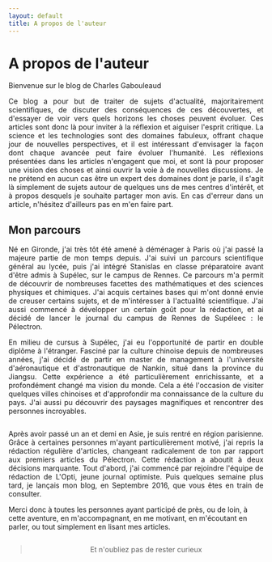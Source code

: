 ```yaml
---
layout: default
title: A propos de l'auteur
---
```


<div class="post">
	<h1 class="pageTitle">A propos de l'auteur</h1>
	<p class="intro">Bienvenue sur le blog de Charles Gabouleaud</p>
	<p style="text-align: justify;">Ce blog a pour but de traiter de sujets d'actualité, majoritairement scientifiques, de discuter des conséquences de ces découvertes, et d'essayer de voir vers quels horizons les choses peuvent évoluer. Ces articles sont donc là pour inviter à la réflexion et aiguiser l'esprit critique. La science et les technologies sont des domaines fabuleux, offrant chaque jour de nouvelles perspectives, et il est intéressant d'envisager la façon dont chaque avancée peut faire évoluer l'humanité. Les réflexions présentées dans les articles n'engagent que moi, et sont là pour proposer une vision des choses et ainsi ouvrir la voie à de nouvelles discussions. Je ne prétend en aucun cas être un expert des domaines dont je parle, il s'agit là simplement de sujets autour de quelques uns de mes centres d'intérêt, et à propos desquels je souhaite partager mon avis. En cas d'erreur dans un article, n'hésitez d'ailleurs pas en m'en faire part.</p>
	<h2>Mon parcours</h2>
	<p style="text-align: justify;">Né en Gironde, j'ai très tôt été amené à déménager à Paris où j'ai passé la majeure partie de mon temps depuis. J'ai suivi un parcours scientifique général au lycée, puis j'ai intégré Stanislas en classe préparatoire avant d'être admis à Supélec, sur le campus de Rennes. Ce parcours m'a permit de découvrir de nombreuses facettes des mathématiques et des sciences physiques et chimiques. J'ai acquis certaines bases qui m'ont donné envie de creuser certains sujets, et de m'intéresser à l'actualité scientifique. J'ai aussi commencé à développer un certain goût pour la rédaction, et ai décidé de lancer le journal du campus de Rennes de Supéleec : le Pélectron.</p>
	<p style="text-align: justify;">En milieu de cursus à Supélec, j'ai eu l'opportunité de partir en double diplôme à l'étranger. Fasciné par la culture chinoise depuis de nombreuses années, j'ai décidé de partir en master de management à l'université d'aéronautique et d'astronautique de Nankin, situé dans la province du Jiangsu. Cette expérience a été particulièrement enrichissante, et a profondément changé ma vision du monde. Cela a été l'occasion de visiter quelques villes chinoises et d'approfondir ma connaissance de la culture du pays. J'ai aussi pu découvrir des paysages magnifiques et rencontrer des personnes incroyables.</p>
	<img src="{{ '/assets/img/Nanjing.JPG' | prepend: site.baseurl }}" alt="">
	<p style="text-align: justify;">Après avoir passé un an et demi en Asie, je suis rentré en région parisienne. Grâce à certaines personnes m'ayant particulièrement motivé, j'ai repris la rédaction régulière d'articles, changeant radicalement de ton par rapport aux premiers articles du Pélectron. Cette rédaction a aboutit à deux décisions marquante. Tout d'abord, j'ai commencé par rejoindre l'équipe de rédaction de L'Opti, jeune journal optimiste. Puis quelques semaine plus tard, je lançais mon blog, en Septembre 2016, que vous êtes en train de consulter.</p>
	<p>Merci donc à toutes les personnes ayant participé de près, ou de loin, à cette aventure, en m'accompagnant, en me motivant, en m'écoutant en parler, ou tout simplement en lisant mes articles.</p>
	<img src="{{ '/assets/img/Beijing.JPG' | prepend: site.baseurl }}" alt="">
	<blockquote style="text-align: center;"> Et n'oubliez pas de rester curieux </blockquote>
</div>
